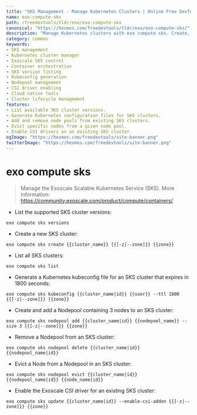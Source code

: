 ```yaml
---
title: "SKS Management - Manage Kubernetes Clusters | Online Free DevTools by Hexmos"
name: exo-compute-sks
path: /freedevtools/tldr/exo/exo-compute-sks
canonical: "https://hexmos.com/freedevtools/tldr/exo/exo-compute-sks/"
description: "Manage Kubernetes clusters with exo compute sks. Create, list, and configure Exoscale SKS. Simplify container management. Free online tool, no registration required."
category: common
keywords:
- SKS management
- Kubernetes cluster manager
- Exoscale SKS control
- Container orchestration
- SKS version listing
- Kubeconfig generation
- Nodepool management
- CSI driver enabling
- Cloud native tools
- Cluster lifecycle management
features:
- List available SKS cluster versions.
- Generate Kubernetes configuration files for SKS clusters.
- Add and remove node pools from existing SKS clusters.
- Evict specific nodes from a given node pool.
- Enable CSI drivers on an existing SKS cluster.
ogImage: "https://hexmos.com/freedevtools/site-banner.png"
twitterImage: "https://hexmos.com/freedevtools/site-banner.png"
---
```


# exo compute sks

> Manage the Exoscale Scalable Kubernetes Service (SKS).
> More information: <https://community.exoscale.com/product/compute/containers/>.

- List the supported SKS cluster versions:

`exo compute sks versions`

- Create a new SKS cluster:

`exo compute sks create {{cluster_name}} {{[-z|--zone]}} {{zone}}`

- List all SKS clusters:

`exo compute sks list`

- Generate a Kubernetes kubeconfig file for an SKS cluster that expires in 1800 seconds:

`exo compute sks kubeconfig {{cluster_name|id}} {{user}} --ttl 1800 {{[-z|--zone]}} {{zone}}`

- Create and add a Nodepool containing 3 nodes to an SKS cluster:

`exo compute sks nodepool add {{cluster_name|id}} {{nodepool_name}} --size 3 {{[-z|--zone]}} {{zone}}`

- Remove a Nodepool from an SKS cluster:

`exo compute sks nodepool delete {{cluster_name|id}} {{nodepool_name|id}}`

- Evict a Node from a Nodepool in an SKS cluster:

`exo compute sks nodepool evict {{cluster_name|id}} {{nodepool_name|id}} {{node_name|id}}`

- Enable the Exoscale CSI driver for an existing SKS cluster:

`exo compute sks update {{cluster_name|id}} --enable-csi-addon {{[-z|--zone]}} {{zone}}`
